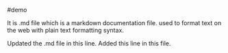#demo

It is .md file which is a markdown documentation file. used to format text on the web with plain text formatting syntax.

Updated the .md file in this line. Added this line in this file.
